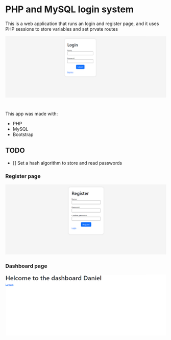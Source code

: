 # PHP and MySQL login system

This is a web application that runs an login and register page, and it uses PHP sessions to store variables and set prvate routes

![image](assets/login.png)

#

This app was made with:
- PHP
- MySQL
- Bootstrap

## TODO

- [] Set a hash algorithm to store and read passwords

### Register page

![image2](assets/register.png)

### Dashboard page

![image3](assets/dashboard.png)